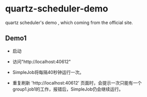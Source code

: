 # quartz-scheduler-demo
quartz scheduler's demo , which coming from the official site.

## Demo1

*  启动

*  访问"http://localhost:40612"

*  SimpleJob将每隔40秒钟运行一次。

*  重复刷新 'http://localhost:40612' 页面时，会提示一次只能有一个group1.job1的工作，报错后，SimpleJob仍会继续运行。

